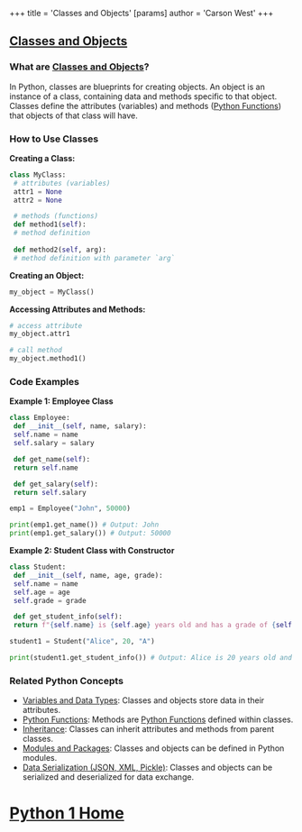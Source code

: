 +++
 title = 'Classes and Objects'
[params]
	author = 'Carson West'
+++
## [Classes and Objects](./../classes-and-objects/)

### What are [Classes and Objects](./../classes-and-objects/)?
In Python, classes are blueprints for creating objects. An object is an instance of a class, containing data and methods specific to that object. Classes define the attributes (variables) and methods ([Python Functions](./../python-functions/)) that objects of that class will have.

### How to Use Classes
**Creating a Class:**
```python
class MyClass:
 # attributes (variables)
 attr1 = None
 attr2 = None

 # methods (functions)
 def method1(self):
 # method definition
 
 def method2(self, arg):
 # method definition with parameter `arg`
```

**Creating an Object:**
```python
my_object = MyClass()
```

**Accessing Attributes and Methods:**
```python
# access attribute
my_object.attr1

# call method
my_object.method1()
```

### Code Examples
**Example 1: Employee Class**
```python
class Employee:
 def __init__(self, name, salary):
 self.name = name
 self.salary = salary

 def get_name(self):
 return self.name

 def get_salary(self):
 return self.salary

emp1 = Employee("John", 50000)

print(emp1.get_name()) # Output: John
print(emp1.get_salary()) # Output: 50000
```

**Example 2: Student Class with Constructor**
```python
class Student:
 def __init__(self, name, age, grade):
 self.name = name
 self.age = age
 self.grade = grade

 def get_student_info(self):
 return f"{self.name} is {self.age} years old and has a grade of {self.grade}."

student1 = Student("Alice", 20, "A")

print(student1.get_student_info()) # Output: Alice is 20 years old and has a grade of A.
```

### Related Python Concepts

- [Variables and Data Types](./../variables-and-data-types/): Classes and objects store data in their attributes.
- [Python Functions](./../python-functions/): Methods are [Python Functions](./../python-functions/) defined within classes.
- [Inheritance](./../inheritance/): Classes can inherit attributes and methods from parent classes.
- [Modules and Packages](./../modules-and-packages/): Classes and objects can be defined in Python modules.
- [Data Serialization (JSON, XML, Pickle)](./../data-serialization-(json-xml-pickle)/): Classes and objects can be serialized and deserialized for data exchange.
# [Python 1 Home](./../python-1-home/)